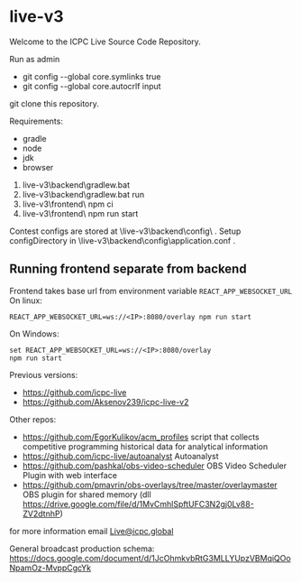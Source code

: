 # live-v3

Welcome to the ICPC Live Source Code Repository.

Run as admin

* git config --global core.symlinks true
* git config --global core.autocrlf input

git clone this repository.

Requirements:
* gradle
* node
* jdk
* browser

1. live-v3\backend\gradlew.bat
2. live-v3\backend\gradlew.bat run
3. live-v3\frontend\ npm ci
4. live-v3\frontend\ npm run start

Contest configs are stored at \live-v3\backend\config\ .
Setup configDirectory in \live-v3\backend\config\application.conf .


## Running frontend separate from backend
Frontend takes base url from environment variable `REACT_APP_WEBSOCKET_URL`
On linux:
```
REACT_APP_WEBSOCKET_URL=ws://<IP>:8080/overlay npm run start
```

On Windows:
```
set REACT_APP_WEBSOCKET_URL=ws://<IP>:8080/overlay  
npm run start
```

Previous versions:
* https://github.com/icpc-live
* https://github.com/Aksenov239/icpc-live-v2

Other repos:
* https://github.com/EgorKulikov/acm_profiles script that collects competitive programming historical data for analytical information
* https://github.com/icpc-live/autoanalyst Autoanalyst
* https://github.com/pashkal/obs-video-scheduler OBS Video Scheduler Plugin with web interface
* https://github.com/pmavrin/obs-overlays/tree/master/overlaymaster OBS plugin for shared memory  (dll https://drive.google.com/file/d/1MvCmhlSpftUFC3N2gj0Lv88-ZV2dtnhP)

for more information email Live@icpc.global

General broadcast production schema: https://docs.google.com/document/d/1JcOhmkvbRtG3MLLYUpzVBMqiQOoNpamOz-MvppCgcYk
